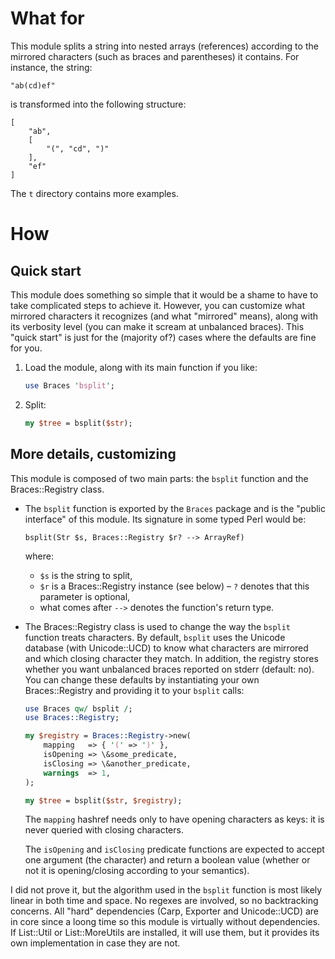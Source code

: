What for
========

This module splits a string into nested arrays (references) according to
the mirrored characters (such as braces and parentheses) it contains. For
instance, the string:

    "ab(cd)ef"

is transformed into the following structure:

    [
        "ab",
        [
            "(", "cd", ")"
        ],
        "ef"
    ]

The `t` directory contains more examples.

How
===

Quick start
-----------

This module does something so simple that it would be a shame to have to take
complicated steps to achieve it.
However, you can customize what mirrored characters it recognizes (and what
"mirrored" means), along with its verbosity level (you can make it scream at
unbalanced braces).
This "quick start" is just for the (majority of?) cases where the defaults are
fine for you.

1.  Load the module, along with its main function if you like:

    ```perl
    use Braces 'bsplit';
    ```

2.  Split:

    ```perl
    my $tree = bsplit($str);
    ```

More details, customizing
-------------------------

This module is composed of two main parts: the `bsplit` function and the
Braces::Registry class.

-   The `bsplit` function is exported by the `Braces` package and is the
    "public interface" of this module. Its signature in some typed Perl would
    be:

        bsplit(Str $s, Braces::Registry $r? --> ArrayRef)

    where:
    -   `$s` is the string to split,
    -   `$r` is a Braces::Registry instance (see below) – `?` denotes that
        this parameter is optional,
    -   what comes after `-->` denotes the function's return type.

-   The Braces::Registry class is used to change the way the `bsplit`
    function treats characters. By default, `bsplit` uses the Unicode database
    (with Unicode::UCD) to know what characters are mirrored and which closing
    character they match. In addition, the registry stores whether you want
    unbalanced braces reported on stderr (default: no). You can change these
    defaults by instantiating your own Braces::Registry and providing it to
    your `bsplit` calls:

    ```perl
    use Braces qw/ bsplit /;
    use Braces::Registry;

    my $registry = Braces::Registry->new(
        mapping   => { '(' => ')' },
        isOpening => \&some_predicate,
        isClosing => \&another_predicate,
        warnings  => 1,
    );

    my $tree = bsplit($str, $registry);
    ```

    The `mapping` hashref needs only to have opening characters as keys: it is
    never queried with closing characters.

    The `isOpening` and `isClosing` predicate functions are expected to accept
    one argument (the character) and return a boolean value (whether or not it
    is opening/closing according to your semantics).

I did not prove it, but the algorithm used in the `bsplit` function is most
likely linear in both time and space.
No regexes are involved, so no backtracking concerns.
All "hard" dependencies (Carp, Exporter and Unicode::UCD) are in core since a
loong time so this module is virtually without dependencies.
If List::Util or List::MoreUtils are installed, it will use them, but it
provides its own implementation in case they are not.

